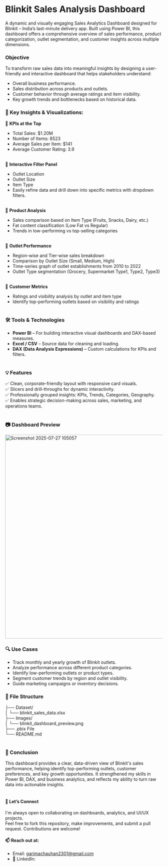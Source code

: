 # Blinkit Sales Analysis Dashboard
A dynamic and visually engaging Sales Analytics Dashboard designed for Blinkit – India’s last-minute delivery app. Built using Power BI, this dashboard offers a comprehensive overview of sales performance, product categorization, outlet segmentation, and customer insights across multiple dimensions.

### Objective
To transform raw sales data into meaningful insights by designing a user-friendly and interactive dashboard that helps stakeholders understand:

- Overall business performance.
- Sales distribution across products and outlets.
- Customer behavior through average ratings and item visibility.
- Key growth trends and bottlenecks based on historical data.

### 📌 Key Insights & Visualizations:<br/>

🔷 **KPIs at the Top**<br/>
- Total Sales: $1.20M<br/>
- Number of Items: 8523<br/>
- Average Sales per Item: $141<br/>
- Average Customer Rating: 3.9<br/><br/>

🔷 **Interactive Filter Panel**<br/>
- Outlet Location<br/>
- Outlet Size<br/>
- Item Type<br/>
- Easily refine data and drill down into specific metrics with dropdown filters.<br/><br/>

🔷 **Product Analysis**<br/>
- Sales comparison based on Item Type (Fruits, Snacks, Dairy, etc.)<br/>
- Fat content classification (Low Fat vs Regular)<br/>
- Trends in low-performing vs top-selling categories<br/><br/>

🔷 **Outlet Performance**<br/>
- Region-wise and Tier-wise sales breakdown<br/>
- Comparison by Outlet Size (Small, Medium, High)<br/>
- Time-series graph of outlet establishments from 2010 to 2022<br/>
- Outlet Type segmentation (Grocery, Supermarket Type1, Type2, Type3)<br/><br/>

🔷 **Customer Metrics**<br/>
- Ratings and visibility analysis by outlet and item type<br/>
- Identify top-performing outlets based on visibility and ratings<br/><br/>

### 🛠 Tools & Technologies<br/>
- **Power BI** – For building interactive visual dashboards and DAX-based measures.<br/>
- **Excel / CSV** – Source data for cleaning and loading.<br/>
- **DAX (Data Analysis Expressions)** – Custom calculations for KPIs and filters.<br/><br/>

### 💡 Features<br/>
✅ Clean, corporate-friendly layout with responsive card visuals.<br/>
✅ Slicers and drill-throughs for dynamic interactivity.<br/>
✅ Professionally grouped insights: KPIs, Trends, Categories, Geography.<br/>
✅ Enables strategic decision-making across sales, marketing, and operations teams.<br/><br/>

### 📷 Dashboard Preview

<img width="1145" height="650" alt="Screenshot 2025-07-27 105057" src="https://github.com/user-attachments/assets/7cae2faa-3df0-4c10-a207-f2676577c818" />


### 🔍 Use Cases<br/>
- Track monthly and yearly growth of Blinkit outlets.<br/>
- Analyze performance across different product categories.<br/>
- Identify low-performing outlets or product types.<br/>
- Segment customer trends by region and outlet visibility.<br/>
- Guide marketing campaigns or inventory decisions.<br/>

### 📂 File Structure

├── Dataset/ <br/>
│   └── blinkit_sales_data.xlsx<br/>
├── Images/<br/>
│   └── blinkit_dashboard_preview.png<br/>
├── .pbix File<br/>
└── README.md<br/><br/>

### 📝 Conclusion
This dashboard provides a clear, data-driven view of Blinkit's sales performance, helping identify top-performing outlets, customer preferences, and key growth opportunities. It strengthened my skills in Power BI, DAX, and business analytics, and reflects my ability to turn raw data into actionable insights.<br/><br/>

#### 🔗 Let’s Connect<br/>
I'm always open to collaborating on dashboards, analytics, and UI/UX projects.<br/>
Feel free to fork this repository, make improvements, and submit a pull request. Contributions are welcome!<br/>

#### 📫 Reach out at:<br/> 
- Email: garimachauhan2301@gmail.com <br/>
- 🔗 LinkedIn: <br/>

